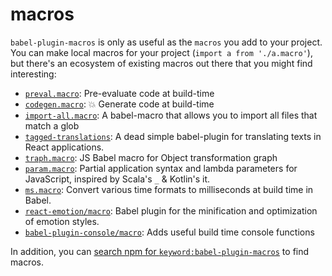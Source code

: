 # macros

`babel-plugin-macros` is only as useful as the `macros` you add to your project.
You can make local macros for your project (`import a from './a.macro'`), but
there's an ecosystem of existing macros out there that you might find interesting:

* [`preval.macro`](https://www.npmjs.com/package/preval.macro): Pre-evaluate code at build-time
* [`codegen.macro`](https://www.npmjs.com/package/codegen.macro): 💥 Generate code at build-time
* [`import-all.macro`](https://www.npmjs.com/package/import-all.macro): A babel-macro that allows you to import all files that match a glob
* [`tagged-translations`](https://www.npmjs.com/package/tagged-translations): A dead simple babel-plugin for translating texts in React applications.
* [`traph.macro`](https://www.npmjs.com/package/traph.macro): JS Babel macro for Object transformation graph
* [`param.macro`](https://www.npmjs.com/package/param.macro): Partial application syntax and lambda parameters for JavaScript, inspired by Scala's `_` & Kotlin's it.
* [`ms.macro`](https://www.npmjs.com/package/ms.macro): Convert various time formats to milliseconds at build time in Babel.
* [`react-emotion/macro`](https://github.com/emotion-js/emotion/tree/78fea2d2eb74269645b28fe12392ecc09882f55f/packages/babel-plugin-emotion#babel-macros): Babel plugin for the minification and optimization of emotion styles.
* [`babel-plugin-console/macro`](https://www.npmjs.com/package/babel-plugin-console): Adds useful build time console functions

In addition, you can
[search npm for `keyword:babel-plugin-macros`](https://www.npmjs.com/search?q=keywords:babel-plugin-macros)
to find macros.
